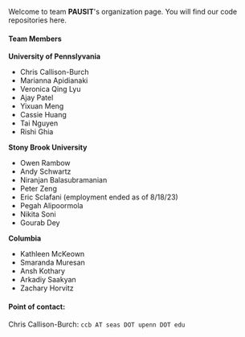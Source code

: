 Welcome to team **PAUSIT**'s organization page. You will find our code repositories here.

#### Team Members

**University of Pennslyvania**
  - Chris Callison-Burch 
  - Marianna Apidianaki
  - Veronica Qing Lyu 
  - Ajay Patel
  - Yixuan Meng
  - Cassie Huang
  - Tai Nguyen
  - Rishi Ghia
  
**Stony Brook University**
  - Owen Rambow 
  - Andy Schwartz
  - Niranjan Balasubramanian
  - Peter Zeng
  - Eric Sclafani (employment ended as of 8/18/23)
  - Pegah Alipoormola
  - Nikita Soni
  - Gourab Dey
  
  
**Columbia**
 - Kathleen McKeown 
 - Smaranda Muresan
 - Ansh Kothary
 - Arkadiy Saakyan
 - Zachary Horvitz

#### Point of contact:
Chris Callison-Burch: `ccb AT seas DOT upenn DOT edu`
